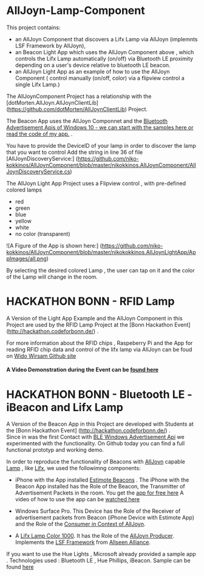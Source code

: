 # AllJoyn-Lamp-Component
This project contains:
- an AllJoyn Component that discovers a Lifx Lamp via AllJoyn (implemnts LSF Framework by AllJoyn),
- an Beacon Light App which uses the AllJoyn Component above , which controls the Lifx Lamp automatically (on/off) via Bluetooth LE proximity depending on a user's device relative to bluetooth LE beacon. 
- an AllJoyn Light App as an example of how to use the AllJoyn Component ( control manually (on/off, color) via a flipview control a single Lifx Lamp.)

The AllJoynComponent Project has a relationship with the [dotMorten.AllJoyn.AllJoynClientLib] (https://github.com/dotMorten/AllJoynClientLib) Project.

The Beacon App uses the AllJoyn Componnet and the [Bluetooth Advertisement Apis of Windows 10 - we can start with the samples here or read the code of my app.](http://go.microsoft.com/fwlink/p/?LinkId=619990) .

You have to provide the DeviceID of your lamp in order to discover the lamp that you want to control
Add the string in line 36 of file [AllJoynDiscoveryService:] (https://github.com/niko-kokkinos/AllJoynComponent/blob/master/nikokkinos.AllJoynComponent/AllJoynDiscoveryService.cs) 

The AllJoyn Light App Project uses a Flipview control , with pre-defined colored lamps
- red
- green
- blue
- yellow
- white
- no color (transparent)

![A Figure of the App is shown here:] (https://github.com/niko-kokkinos/AllJoynComponent/blob/master/nikokokkinos.AllJoynLightApp/AppImages/all.png)

By selecting the desired colored Lamp , the user can tap on it and the color
of the Lamp will change in the room.

# HACKATHON BONN - RFID Lamp
A Version of the Light App Example and the AllJoyn Component in this Project are used by the RFID Lamp Project at the [Bonn Hackathon Event] (http://hackathon.codeforbonn.de/) .  

For more information about the RFID chips , Raspeberry Pi and the App for reading RFID chip data and control of the lifx lamp via AllJoyn  can be foud on [Wido Wirsam Github site](https://github.com/intui/RFID_Lamp_Demo) 

#### A Video Demonstration during the Event can be [found here](https://twitter.com/wido_w/status/749220061647429632)


# HACKATHON BONN - Bluetooth LE - iBeacon and Lifx Lamp
A Version of the Beacon App in this Project are developed with Students at the [Bonn Hackathon Event] (http://hackathon.codeforbonn.de/) .  
Since in was the first Contact with [BLE Windows Advertisement Api](https://msdn.microsoft.com/en-us/library/windows/apps/xaml/windows.devices.bluetooth.advertisement.aspx) 
we experimented with the functionality. On Github today you can find a full functional prototyp and working demo.  

In order to reproduce the functionality of Beacons with [AllJoyn](https://allseenalliance.org/framework) capable [Lamp](http://www.lifx.com/products/color-1000) , 
like [Lifx](http://www.lifx.com/products/color-1000), we used the followimng components:

- iPhone with the App installed [Estimote Beacons](http://developer.estimote.com/) . The iPhone with the Beacon App installed has the Role of the Beacon, the Transmitter of Advertisement Packets in  the room. 
You get the [app for free here](https://itunes.apple.com/WebObjects/MZStore.woa/wa/viewSoftware?id=686915066&mt=8)
A video of how to use the app can be [watched here](https://community.estimote.com/hc/en-us/articles/200908836-How-to-turn-my-iPhone-into-a-Virtual-Beacon-) 

- Windows Surface Pro. This Device has the Role of the Receiver of advertisement packets from Beacon (iPhone Device with Estimote App) and the Role of the [Consumer in Context of AllJoyn](https://github.com/Microsoft/Windows-universal-samples/tree/master/Samples/AllJoyn/ConsumerExperiences).

- A [Lifx Lamp Color 1000](http://www.lifx.com/products/color-1000). It has the Role of the [AllJoyn Producer](https://github.com/Microsoft/Windows-universal-samples/tree/master/Samples/AllJoyn/ProducerExperiences). 
Implements the [LSF Framework](https://allseenalliance.org/announcement/allseen-alliance-launches-initiative-advance-smart-lighting) from [Allseen Alliance](https://allseenalliance.org/framework).  


If you want to use the Hue Lights , Microsoft already provided a sample app . Technologies used : Bluetooth LE , Hue Phillips, iBeacon. Sample can be found [here](https://github.com/Microsoft/Windows-appsample-huelightcontroller)
